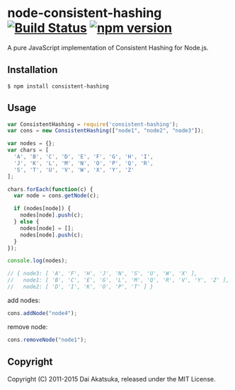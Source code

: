 # node-consistent-hashing [![Build Status](https://travis-ci.org/dakatsuka/node-consistent-hashing.svg)](https://travis-ci.org/dakatsuka/node-consistent-hashing) [![npm version](https://badge.fury.io/js/consistent-hashing.svg)](https://badge.fury.io/js/consistent-hashing)

A pure JavaScript implementation of Consistent Hashing for Node.js.

## Installation

```
$ npm install consistent-hashing
```

## Usage

```javascript
var ConsistentHashing = require('consistent-hashing');
var cons = new ConsistentHashing(["node1", "node2", "node3"]);

var nodes = {};
var chars = [
  'A', 'B', 'C', 'D', 'E', 'F', 'G', 'H', 'I',
  'J', 'K', 'L', 'M', 'N', 'O', 'P', 'Q', 'R',
  'S', 'T', 'U', 'V', 'W', 'X', 'Y', 'Z'
];

chars.forEach(function(c) {
  var node = cons.getNode(c);

  if (nodes[node]) {
    nodes[node].push(c);
  } else {
    nodes[node] = [];
    nodes[node].push(c);
  }
});

console.log(nodes);

// { node3: [ 'A', 'F', 'H', 'J', 'N', 'S', 'U', 'W', 'X' ],
//   node1: [ 'B', 'C', 'E', 'G', 'L', 'M', 'Q', 'R', 'V', 'Y', 'Z' ],
//   node2: [ 'D', 'I', 'K', 'O', 'P', 'T' ] }
```

add nodes:

```javascript
cons.addNode("node4");
```

remove node:

```javascript
cons.removeNode("node1");
```

## Copyright

Copyright (C) 2011-2015 Dai Akatsuka, released under the MIT License.
